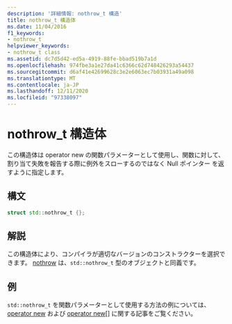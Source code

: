 ```yaml
---
description: '詳細情報: nothrow_t 構造'
title: nothrow_t 構造体
ms.date: 11/04/2016
f1_keywords:
- nothrow_t
helpviewer_keywords:
- nothrow_t class
ms.assetid: dc7d5d42-ed5a-4919-88fe-bbad519b7a1d
ms.openlocfilehash: 974fbe3a1e27da41c6366c62d748426293a54437
ms.sourcegitcommit: d6af41e42699628c3e2e6063ec7b03931a49a098
ms.translationtype: MT
ms.contentlocale: ja-JP
ms.lasthandoff: 12/11/2020
ms.locfileid: "97338097"
---
```

# <a name="nothrow_t-structure"></a>nothrow_t 構造体

この構造体は operator new の関数パラメーターとして使用し、関数に対して、割り当て失敗を報告する際に例外をスローするのではなく Null ポインター を返すように指定します。

## <a name="syntax"></a>構文

```cpp
struct std::nothrow_t {};
```

## <a name="remarks"></a>解説

この構造体により、コンパイラが適切なバージョンのコンストラクターを選択できます。 [nothrow](../standard-library/new-functions.md#nothrow) は、`std::nothrow_t` 型のオブジェクトと同義です。

## <a name="example"></a>例

`std::nothrow_t` を関数パラメーターとして使用する方法の例については、[operator new](../standard-library/new-operators.md#op_new) および [operator new&#91;&#93;](../standard-library/new-operators.md#op_new_arr) に関する記事をご覧ください。
